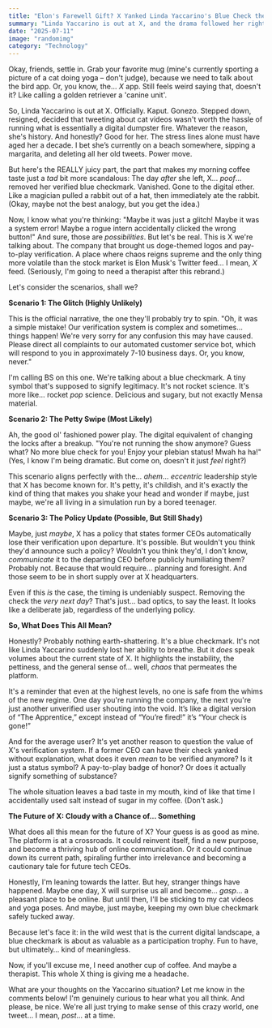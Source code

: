 ```yaml
---
title: "Elon's Farewell Gift? X Yanked Linda Yaccarino's Blue Check the DAY After She Left!"
summary: "Linda Yaccarino is out at X, and the drama followed her right out the door! We're diving into the curious case of the disappearing blue check and what it all means for the bird app's future. Grab your coffee, this is juicy!"
date: "2025-07-11"
image: "randomimg"
category: "Technology"
---
```


Okay, friends, settle in. Grab your favorite mug (mine's currently sporting a picture of a cat doing yoga – don't judge), because we need to talk about the bird app. Or, you know, the… *X* app. Still feels weird saying that, doesn't it? Like calling a golden retriever a 'canine unit'.

So, Linda Yaccarino is out at X. Officially. Kaput. Gonezo. Stepped down, resigned, decided that tweeting about cat videos wasn't worth the hassle of running what is essentially a digital dumpster fire. Whatever the reason, she's history. And honestly? Good for her. The stress lines alone must have aged her a decade. I bet she’s currently on a beach somewhere, sipping a margarita, and deleting all her old tweets. Power move.

But here's the REALLY juicy part, the part that makes my morning coffee taste just a *tad* bit more scandalous: The day *after* she left, X… *poof*… removed her verified blue checkmark. Vanished. Gone to the digital ether. Like a magician pulled a rabbit out of a hat, then immediately ate the rabbit. (Okay, maybe not the best analogy, but you get the idea.)

Now, I know what you're thinking: "Maybe it was just a glitch! Maybe it was a system error! Maybe a rogue intern accidentally clicked the wrong button!" And sure, those are *possibilities*. But let's be real. This is X we're talking about. The company that brought us doge-themed logos and pay-to-play verification. A place where chaos reigns supreme and the only thing more volatile than the stock market is Elon Musk's Twitter feed… I mean, *X* feed. (Seriously, I'm going to need a therapist after this rebrand.)

Let's consider the scenarios, shall we?

**Scenario 1: The Glitch (Highly Unlikely)**

This is the official narrative, the one they'll probably try to spin. "Oh, it was a simple mistake! Our verification system is complex and sometimes… things happen! We're very sorry for any confusion this may have caused. Please direct all complaints to our automated customer service bot, which will respond to you in approximately 7-10 business days. Or, you know, never."

I'm calling BS on this one. We're talking about a blue checkmark. A tiny symbol that's supposed to signify legitimacy. It's not rocket science. It's more like… rocket *pop* science. Delicious and sugary, but not exactly Mensa material.

**Scenario 2: The Petty Swipe (Most Likely)**

Ah, the good ol' fashioned power play. The digital equivalent of changing the locks after a breakup. "You're not running the show anymore? Guess what? No more blue check for you! Enjoy your plebian status! Mwah ha ha!" (Yes, I know I'm being dramatic. But come on, doesn't it just *feel* right?)

This scenario aligns perfectly with the… *ahem*… *eccentric* leadership style that X has become known for. It's petty, it's childish, and it's exactly the kind of thing that makes you shake your head and wonder if maybe, just maybe, we're all living in a simulation run by a bored teenager.

**Scenario 3: The Policy Update (Possible, But Still Shady)**

Maybe, just *maybe*, X has a policy that states former CEOs automatically lose their verification upon departure. It's possible. But wouldn't you think they'd announce such a policy? Wouldn't you think they'd, I don't know, *communicate* it to the departing CEO before publicly humiliating them? Probably not. Because that would require… planning and foresight. And those seem to be in short supply over at X headquarters.

Even if this *is* the case, the timing is undeniably suspect. Removing the check the *very next day*? That's just… bad optics, to say the least. It looks like a deliberate jab, regardless of the underlying policy.

**So, What Does This All Mean?**

Honestly? Probably nothing earth-shattering. It's a blue checkmark. It's not like Linda Yaccarino suddenly lost her ability to breathe. But it *does* speak volumes about the current state of X. It highlights the instability, the pettiness, and the general sense of… well, *chaos* that permeates the platform. 

It's a reminder that even at the highest levels, no one is safe from the whims of the new regime. One day you're running the company, the next you're just another unverified user shouting into the void. It’s like a digital version of “The Apprentice,” except instead of “You’re fired!” it’s “Your check is gone!”

And for the average user? It's yet another reason to question the value of X's verification system. If a former CEO can have their check yanked without explanation, what does it even *mean* to be verified anymore? Is it just a status symbol? A pay-to-play badge of honor? Or does it actually signify something of substance?

The whole situation leaves a bad taste in my mouth, kind of like that time I accidentally used salt instead of sugar in my coffee. (Don't ask.)

**The Future of X: Cloudy with a Chance of… Something**

What does all this mean for the future of X? Your guess is as good as mine. The platform is at a crossroads. It could reinvent itself, find a new purpose, and become a thriving hub of online communication. Or it could continue down its current path, spiraling further into irrelevance and becoming a cautionary tale for future tech CEOs. 

Honestly, I'm leaning towards the latter. But hey, stranger things have happened. Maybe one day, X will surprise us all and become… *gasp*… a pleasant place to be online. But until then, I'll be sticking to my cat videos and yoga poses. And maybe, just maybe, keeping my own blue checkmark safely tucked away.

Because let's face it: in the wild west that is the current digital landscape, a blue checkmark is about as valuable as a participation trophy. Fun to have, but ultimately… kind of meaningless. 

Now, if you'll excuse me, I need another cup of coffee. And maybe a therapist. This whole X thing is giving me a headache.

What are your thoughts on the Yaccarino situation? Let me know in the comments below! I'm genuinely curious to hear what you all think. And please, be nice. We're all just trying to make sense of this crazy world, one tweet… I mean, *post*… at a time.
